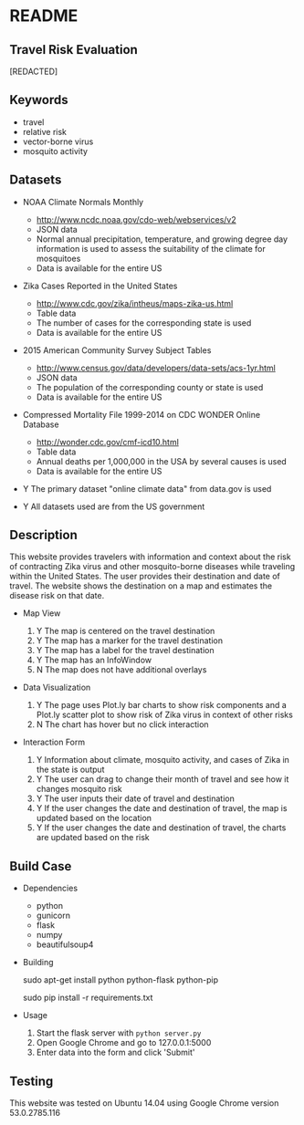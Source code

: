 README
======

Travel Risk Evaluation
----------------------

[REDACTED]

Keywords
--------
* travel
* relative risk
* vector-borne virus
* mosquito activity

Datasets
--------
* NOAA Climate Normals Monthly
    - http://www.ncdc.noaa.gov/cdo-web/webservices/v2
    - JSON data
    - Normal annual precipitation, temperature, and growing degree day information is used to assess the suitability of the climate for mosquitoes
    - Data is available for the entire US

* Zika Cases Reported in the United States
    - http://www.cdc.gov/zika/intheus/maps-zika-us.html 
    - Table data
    - The number of cases for the corresponding state is used
    - Data is available for the entire US

* 2015 American Community Survey Subject Tables
    - http://www.census.gov/data/developers/data-sets/acs-1yr.html
    - JSON data
    - The population of the corresponding county or state is used
    - Data is available for the entire US

* Compressed Mortality File 1999-2014 on CDC WONDER Online Database
    - http://wonder.cdc.gov/cmf-icd10.html
    - Table data
    - Annual deaths per 1,000,000 in the USA by several causes is used
    - Data is available for the entire US

* Y The primary dataset "online climate data" from data.gov is used

* Y All datasets used are from the US government

Description
-----------
This website provides travelers with information and context about the risk of contracting Zika virus and other mosquito-borne diseases while traveling within the United States.
The user provides their destination and date of travel.
The website shows the destination on a map and estimates the disease risk on that date.

* Map View
    1. Y The map is centered on the travel destination
    2. Y The map has a marker for the travel destination
    3. Y The map has a label for the travel destination
    4. Y The map has an InfoWindow 
    5. N The map does not have additional overlays

* Data Visualization
    1. Y The page uses Plot.ly bar charts to show risk components and a Plot.ly scatter plot to show risk of Zika virus in context of other risks
    2. N The chart has hover but no click interaction

* Interaction Form
    1. Y Information about climate, mosquito activity, and cases of Zika in the state is output
    2. Y The user can drag to change their month of travel and see how it changes mosquito risk
    3. Y The user inputs their date of travel and destination
    4. Y If the user changes the date and destination of travel, the map is updated based on the location
    5. Y If the user changes the date and destination of travel, the charts are updated based on the risk

Build Case
----------
* Dependencies
    - python
    - gunicorn
    - flask
    - numpy
    - beautifulsoup4

* Building

    sudo apt-get install python python-flask python-pip

    sudo pip install -r requirements.txt

* Usage
    1. Start the flask server with `python server.py`
    2. Open Google Chrome and go to 127.0.0.1:5000
    3. Enter data into the form and click 'Submit'

Testing
-------
This website was tested on Ubuntu 14.04 using Google Chrome version 53.0.2785.116
